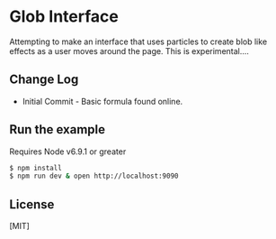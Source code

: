 # Glob Interface

  Attempting to make an interface that uses particles to create blob like effects as a user moves around the page.
  This is experimental....

## Change Log
  * Initial Commit - Basic formula found online.

## Run the example
  Requires Node v6.9.1 or greater

```bash
$ npm install
$ npm run dev & open http://localhost:9090
```

## License

[MIT]
